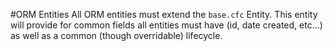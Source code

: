 #ORM Entities
All ORM entities must extend the `base.cfc` Entity.  This entity will provide for common fields all entities must have (id, date created, etc...) as well as a common (though overridable) lifecycle.